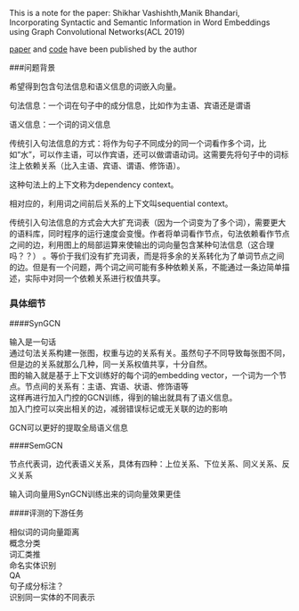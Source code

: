 This is a note for the paper: Shikhar Vashishth,Manik Bhandari,  Incorporating Syntactic and Semantic Information in Word Embeddings using Graph Convolutional Networks(ACL 2019)

[paper](https://arxiv.org/abs/1809.04283 "Title") and [code](https://github.com/malllabiisc/WordGCN "Title") have been published by the author



###问题背景

希望得到包含句法信息和语义信息的词嵌入向量。     

句法信息：一个词在句子中的成分信息，比如作为主语、宾语还是谓语    

语义信息：一个词的词义信息    

传统引入句法信息的方式：将作为句子不同成分的同一个词看作多个词，比如“水”，可以作主语，可以作宾语，还可以做谓语动词。这需要先将句子中的词标注上依赖关系（比入主语、宾语、谓语、修饰语）。     

这种句法上的上下文称为dependency context。   

相对应的，利用词之间前后关系的上下文叫sequential context。 

传统引入句法信息的方式会大大扩充词表（因为一个词变为了多个词），需要更大的语料库，同时程序的运行速度会变慢。作者将单词看作节点，句法依赖看作节点之间的边，利用图上的局部运算来使输出的词向量包含某种句法信息（这合理吗？？） 。等价于我们没有扩充词表，而是将多余的关系转化为了单词节点之间的边。但是有一个问题，两个词之间可能有多种依赖关系，不能通过一条边简单描述，实际中对同一个依赖关系进行权值共享。         

### 具体细节   

####SynGCN 

输入是一句话     
通过句法关系构建一张图，权重与边的关系有关。虽然句子不同导致每张图不同，但是边的关系就那么几种，同一关系权值共享，十分自然。    
图的输入就是基于上下文训练好的每个词的embedding vector，一个词为一个节点。节点间的关系有：主语、宾语、状语、修饰语等     
这样再进行加入门控的GCN训练，得到的输出就具有了语义信息。    
加入门控可以突出相关的边，减弱错误标记或无关联的边的影响          

GCN可以更好的提取全局语义信息        

####SemGCN

节点代表词，边代表语义关系，具体有四种：上位关系、下位关系、同义关系、反义关系    

输入词向量用SynGCN训练出来的词向量效果更佳



####评测的下游任务

相似词的词向量距离     
概念分类   
词汇类推   
命名实体识别   
QA   
句子成分标注？   
识别同一实体的不同表示     

















